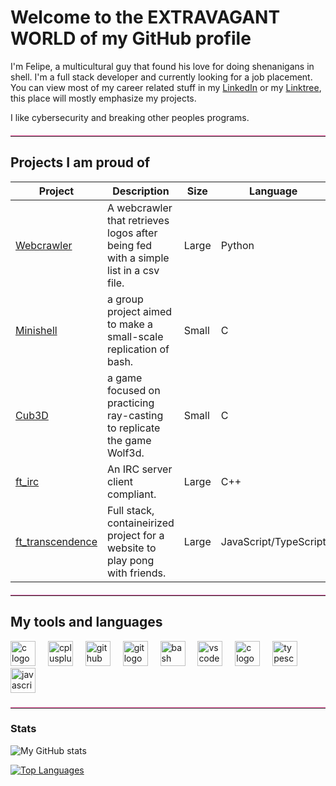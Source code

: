 # Welcome to the EXTRAVAGANT WORLD of my GitHub profile

I'm Felipe, a multicultural guy that found his love for doing shenanigans in shell. I'm a full stack developer and currently looking for a job placement. You can view most of my career related stuff in my [LinkedIn](https://linkedin.com/in/fdessoy) or my [Linktree](https://linktr.ee/fdessoy), this place will mostly emphasize my projects.

I like cybersecurity and breaking other peoples programs. </p>

<hr style="border: 0; border-top: 1px solid #ff69b4; margin: 20px 0;">

## Projects I am proud of
| Project | Description | Size | Language |
| ------- | ----------- | ---- | -------- |
| [Webcrawler](https://github.com/FjjDessoyCaraballo/webcrawler) | A webcrawler that retrieves logos after being fed with a simple list in a csv file. | Large | Python |
| [Minishell](https://github.com/FjjDessoyCaraballo/minishell) | a group project aimed to make a small-scale replication of bash. | Small | C | 
| [Cub3D](https://github.com/FjjDessoyCaraballo/cub3d) | a game focused on practicing ray-casting to replicate the game Wolf3d. | Small | C |
| [ft_irc](https://github.com/ArminKuburas/ft_irc) | An IRC server client compliant. | Large | C++ |
| [ft_transcendence](https://github.com/FjjDessoyCaraballo/ft_transcendence) | Full stack, containeirized project for a website to play pong with friends. | Large | JavaScript/TypeScript |

<hr style="border: 0; border-top: 1px solid #ff69b4; margin: 20px 0;">

<h2 align="left">My tools and languages</h2>

<div align="left">
  <img src="https://cdn.jsdelivr.net/gh/devicons/devicon/icons/c/c-original.svg" height="40" alt="c logo"  />
  <img width="12" />
  <img src="https://cdn.jsdelivr.net/gh/devicons/devicon/icons/cplusplus/cplusplus-original.svg" height="40" alt="cplusplus logo"  />
  <img width="12" />
  <img src="https://cdn.jsdelivr.net/gh/devicons/devicon/icons/github/github-original.svg" height="40" alt="github logo"  />
  <img width="12" />
  <img src="https://cdn.jsdelivr.net/gh/devicons/devicon/icons/git/git-original.svg" height="40" alt="git logo"  />
  <img width="12" />
  <img src="https://cdn.jsdelivr.net/gh/devicons/devicon/icons/bash/bash-original.svg" height="40" alt="bash logo"  />
  <img width="12" />
  <img src="https://cdn.jsdelivr.net/gh/devicons/devicon/icons/vscode/vscode-original.svg" height="40" alt="vscode logo"  />
  <img width="12" />
  <img src="https://cdn.jsdelivr.net/gh/devicons/devicon/icons/python/python-original.svg" height="40" alt="c logo"  />
  <img width="12" />
  <img src="https://cdn.jsdelivr.net/gh/devicons/devicon/icons/typescript/typescript-original.svg" height="40" alt="typescript logo"  />
  <img width="12" />
  <img src="https://cdn.jsdelivr.net/gh/devicons/devicon/icons/javascript/javascript-original.svg" height="40" alt="javascript logo"  />
  <img width="12" />
</div>

<hr style="border: 0; border-top: 1px solid #ff69b4; margin: 20px 0;">

### Stats

![My GitHub stats](https://github-readme-stats.vercel.app/api?username=FjjDessoyCaraballo&theme=transparent&show_icons=true&hide_rank=true&hide_title=true)

[![Top Languages](https://github-readme-stats.vercel.app/api/top-langs/?username=FjjDessoyCaraballo&theme=transparent)](https://github.com/anuraghazra/github-readme-stats)
